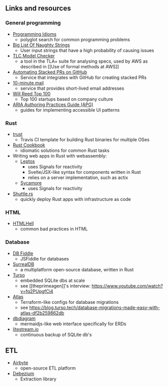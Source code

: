 ## Links and resources

### General programming

- [Programming Idioms](https://www.programming-idioms.org/)
  - polyglot search for common programming problems
- [Big List Of Naughty Strings](https://github.com/minimaxir/big-list-of-naughty-strings)
  - User input strings that have a high probability of causing issues
- [TLC Model Checker](https://lamport.azurewebsites.net/tla/toolbox.html)
  - a tool in the TLA+ suite for analysing specs, used by AWS as described in [[Use of formal methods at AWS]]
- [Automating Stacked PRs on GitHub](https://graphite.dev/blog/stacked-prs)
  - Service that integrates with GitHub for creating stacked PRs
- [10-minute mail](https://10minutemail.com/)
  - service that provides short-lived email addresses
- [Will Reed Top 100](https://www.willreedtop100.com/top-100-list)
  - Top 100 startups based on company culture
- [ARIA Authoring Practices Guide (APG)](https://www.w3.org/WAI/ARIA/apg/patterns/)
  - guides for implementing accessible UI patterns

### Rust

- [trust](https://github.com/japaric/trust)
  - Travis CI template for building Rust binaries for multiple OSes
- [Rust Cookbook](https://rust-lang-nursery.github.io/rust-cookbook/)
  - idiomatic solutions for common Rust tasks
- Writing web apps in Rust with webassembly:
  - [Leptos](https://leptos.dev/)
    - uses Signals for reactivity
    - Svelte/JSX-like syntax for components written in Rust
    - relies on a server implementation, such as actix
  - [Sycamore](https://sycamore-rs.netlify.app/)
    - uses Signals for reactivity
- [Shuttle.rs](https://shuttle.rs/)
  - quickly deploy Rust apps with infrastructure as code

### HTML

- [HTMLHell](https://htmlhell.com/)
  - common bad practices in HTML

### Database

- [DB Fiddle](https://www.db-fiddle.com/f/2hU2nuUrSiujYtn9eBtuXV/0)
  - JSFiddle for databases
- [SurrealDB](https://docs.surrealdb.com/docs/integration/sdks/rust/)
  - a multiplatform open-source database, written in Rust
- [Turso](https://turso.tech)
  - embedded SQLite dbs at scale
  - see [[theprimeagen]]'s interview: https://www.youtube.com/watch?v=fq2PUpgfCi4
- [Atlas](https://atlasgo.io/getting-started/)
  - Terraform-like configs for database migrations
  - see https://blog.turso.tech/database-migrations-made-easy-with-atlas-df2b259862db
- [dbdiagram](https://dbdiagram.io)
  - mermaidjs-like web interface specifically for ERDs
- [litestream.io](https://litestream.io/)
	- continuous backup of SQLite db's

## ETL

- [Airbyte](https://airbyte.com/tutorials/mysql-change-data-capture-cdc)
  - open-source ETL platform
- [Debezium](https://debezium.io/)
  - Extraction library
